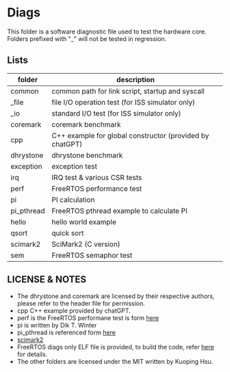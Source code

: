 # Diags

This folder is a software diagnostic file used to test the hardware core. Folders prefixed with "_" will not be tested in regression.

## Lists

| folder | description |
| --- | --- |
| common | common path for link script, startup and syscall |
| _file | file I/O operation test (for ISS simulator only) |
| _io | standard I/O test (for ISS simulator only) |
| coremark | coremark benchmark |
| cpp | C++ example for global constructor (provided by chatGPT) |
| dhrystone | dhrystone benchmark |
| exception | exception test |
| irq | IRQ test & various CSR tests |
| perf | FreeRTOS performance test |
| pi | PI calculation |
| pi_pthread | FreeRTOS pthread example to calculate PI |
| hello | hello world example |
| qsort | quick sort |
| scimark2 | SciMark2 (C version) |
| sem | FreeRTOS semaphor test |

## LICENSE & NOTES

*   The dhrystone and coremark are licensed by their respective authors, please refer to the header file for permission.
*   cpp C++ example provided by chatGPT.
*   perf is the FreeRTOS performane test is form [here](https://github.com/foss-xtensa/amazon-freertos/tree/xtensa-v10.2.1-stable/demos/cadence/sim/common/application_code/cadence_code)
*   pi is written by Dik T. Winter
*   pi_pthread is referenced form [here](https://www.stolaf.edu/people/rab/os/pub0/modules/Pi_Integration_SharedMemory/Pthreads/Pthreads.html)
*   [scimark2](http://math.nist.gov/scimark)
*   FreeRTOS diags only ELF file is provided, to build the code, refer [here](https://github.com/kuopinghsu/FreeRTOS-RISCV) for details.
*   The other folders are licensed under the MIT written by Kuoping Hsu.
